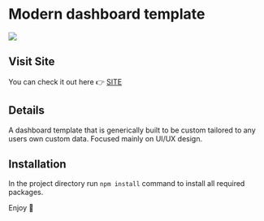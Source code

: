 # Modern dashboard template
<img src="https://jakebogan.dev/img/content/modern-dashboard.webp">

## Visit Site
You can check it out here :point_right: <a href="https://jakebogan01.github.io/Dashboard/" target="_blank"> SITE </a>

## Details
A dashboard template that is generically built to be custom tailored to any users own custom data. Focused mainly on UI/UX design.

## Installation
In the project directory run `npm install` command to install all required packages.

Enjoy :palm_tree:
